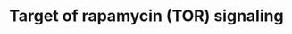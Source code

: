 ---
annotations:
- type: Pathway Ontology
  value: signaling pathway
authors:
- MaintBot
- MirellaKalafati
- Eweitz
description: 'TOR signaling is responsible for a cellular reaction towards nutrient
  and energy availability and hypoxia/stress. The mammalian Target Of Rapamycin (mTOR),
  a serine/threonine kinase, is the central regulator that consists in two different
  complexes: a rapamycin-sensitive complex (mTORC1) consisting of mTOR, Raptor and
  GbetaL that regulates mRNA translation, ribosome biogenesis and autophagy and a
  second rapamycin-insensitive complex (mTORC2) consisting of mTOR, Rictor GbetaL,
  Sin1 and Protor 1/2 that regulates survival and a cytoskeletal response. TOR signaling
  is highly integrated in other signaling pathways that respond to external conditions,
  such as the insulin-signaling cascade and AMPK signaling.'
last-edited: 2021-05-14
organisms:
- Sus scrofa
redirect_from:
- /index.php/Pathway:WP1575
- /instance/WP1575
schema-jsonld:
- '@context': https://schema.org/
  '@id': https://wikipathways.github.io/pathways/WP1575.html
  '@type': Dataset
  creator:
    '@type': Organization
    name: WikiPathways
  description: 'TOR signaling is responsible for a cellular reaction towards nutrient
    and energy availability and hypoxia/stress. The mammalian Target Of Rapamycin
    (mTOR), a serine/threonine kinase, is the central regulator that consists in two
    different complexes: a rapamycin-sensitive complex (mTORC1) consisting of mTOR,
    Raptor and GbetaL that regulates mRNA translation, ribosome biogenesis and autophagy
    and a second rapamycin-insensitive complex (mTORC2) consisting of mTOR, Rictor
    GbetaL, Sin1 and Protor 1/2 that regulates survival and a cytoskeletal response.
    TOR signaling is highly integrated in other signaling pathways that respond to
    external conditions, such as the insulin-signaling cascade and AMPK signaling.'
  keywords:
  - MTOR
  - AKT1S1
  - MLST8
  - ULK3
  - PRKAA2
  - RICTOR
  - PRKAB1
  - ULK1
  - RRAGA
  - RPS6KB1
  - EIF4EBP1
  - RRAGD
  - TSC2
  - DDIT4L
  - CDC42
  - RPTOR
  - PRR5L
  - TSC1
  - PRKAA1
  - RHEB
  - PRR5
  - MAPKAP1
  - DDIT4
  - PRKCA
  - Rapamycin
  - RRAGB
  - PRKAG1
  - PRKAG2
  - AKT1
  - PRKAG3
  - ULK2
  - PRKAB2
  - RRAGC
  - FKBP1A
  - RAC1
  license: CC0
  name: Target of rapamycin (TOR) signaling
seo: CreativeWork
title: Target of rapamycin (TOR) signaling
wpid: WP1575
---